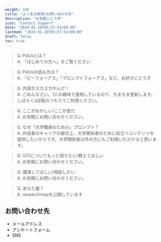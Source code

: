 ```yaml
---
weight: 100
title: "よくある質問/お問い合わせ先"
description: "お気軽にどうぞ"
icon: "Contact_Support"
date: "2024-01-20T05:57:52+09:00"
lastmod: "2024-01-20T05:57:52+09:00"
draft: false
toc: true
---
```


> Q. P4Usとは？  
> A. 「はじめての方へ」をご覧ください

> Q. P4Usの読み方は？  
> A. 「ピーフォーアス」「プロンプトフォーアス」など、お好きにどうぞ

> Q. 内容がスカスカやんけ！  
> A. ごめんなさい。1人の趣味で運用しているので、ちまちま更新します。しばらくはβ版のつもりでご利用ください。

> Q. ここがおかしい/ここが変だ  
> A. お気軽にお問い合わせください。

> Q. なぜ「大学職員のための」プロンプト？  
> A. 作成者のキャリアの都合上、大学関係者のために役立つコンテンツを提供したいからです。大学関係者以外の方にもご利用いただけると思います。

> Q. ○○についてもっと知りたい/教えてほしい  
> A. お気軽にお問い合わせください。

> Q. 講演してほしい/相談したい  
> A. お気軽にお問い合わせください。

>  Q. あなた誰？  
> A. researchmapを公開しています



## お問い合わせ先

- メールアドレス
- アンケートフォーム
- SNS

